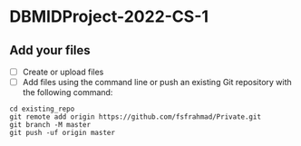 # DBMIDProject-2022-CS-1

## Add your files

- [ ] Create or upload files
- [ ] Add files using the command line or push an existing Git repository with the following command:

```
cd existing_repo
git remote add origin https://github.com/fsfrahmad/Private.git
git branch -M master
git push -uf origin master
```
